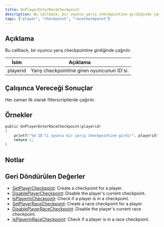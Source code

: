 ```yaml
---
title: OnPlayerEnterRaceCheckpoint
description: Bu callback, bir oyuncu yarış checkpointine girdiğinde çağırılır.
tags: ["player", "checkpoint", "racecheckpoint"]
---
```


## Açıklama

Bu callback, bir oyuncu yarış checkpointine girdiğinde çağırılır.

| İsim     | Açıklama                                              |
| -------- | ----------------------------------------------------- |
| playerid | Yarış checkpointine giren oyuncunun ID'si.            |

## Çalışınca Vereceği Sonuçlar

Her zaman ilk olarak filterscriptlerde çağırılır.

## Örnekler

```c
public OnPlayerEnterRaceCheckpoint(playerid)
{
    printf("%d ID'li oyuncu bir yarış checkpointine girdi!", playerid);
    return 1;
}
```

## Notlar

<TipNPCCallbacksTR />

## Geri Döndürülen Değerler

- [SetPlayerCheckpoint](../functions/SetPlayerCheckpoint): Create a checkpoint for a player.
- [DisablePlayerCheckpoint](../functions/DisablePlayerCheckpoint): Disable the player's current checkpoint.
- [IsPlayerInCheckpoint](../functions/IsPlayerInRaceCheckpoint): Check if a player is in a checkpoint.
- [SetPlayerRaceCheckpoint](../functions/SetPlayerRaceCheckpoint): Create a race checkpoint for a player.
- [DisablePlayerRaceCheckpoint](../functions/DisablePlayerRaceCheckpoint): Disable the player's current race checkpoint.
- [IsPlayerInRaceCheckpoint](../functions/IsPlayerInRaceCheckpoint): Check if a player is in a race checkpoint.
